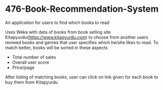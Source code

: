 # 476-Book-Recommendation-System

An application for users to find which books to read

Uses Weka with data of books from book selling site Kitapyurdu(https://www.kitapyurdu.com) to choose from another users reviwed books and genres that user specifies which he/she likes to read. To match better, books will be sorted in these aspects
  - Total number of sales
  - Overall user score
  - Price/page 

After listing of matching books, user can click on link given for each book to buy them from Kitapyurdu
